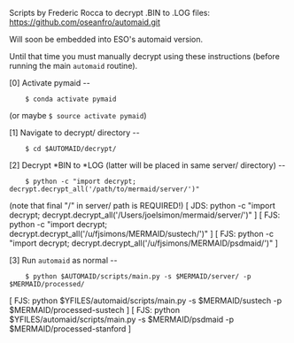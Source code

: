 Scripts by Frederic Rocca to decrypt .BIN to .LOG files:
https://github.com/oseanfro/automaid.git

Will soon be embedded into ESO's automaid version.

Until that time you must manually decrypt using these instructions
(before running the main `automaid` routine).

[0] Activate pymaid --

```
    $ conda activate pymaid
```
(or maybe ```$ source activate pymaid```)

[1] Navigate to decrypt/ directory --
```
    $ cd $AUTOMAID/decrypt/
```

[2] Decrypt  *BIN to *LOG (latter will be placed in same server/ directory) --
```
    $ python -c "import decrypt; decrypt.decrypt_all('/path/to/mermaid/server/')"
```
(note that final "/" in server/ path is REQUIRED!)
[ JDS: python -c "import decrypt; decrypt.decrypt_all('/Users/joelsimon/mermaid/server/')" ]
[ FJS: python -c "import decrypt; decrypt.decrypt_all('/u/fjsimons/MERMAID/sustech/')" ]
[ FJS: python -c "import decrypt; decrypt.decrypt_all('/u/fjsimons/MERMAID/psdmaid/')" ]

[3] Run `automaid` as normal --
```
    $ python $AUTOMAID/scripts/main.py -s $MERMAID/server/ -p $MERMAID/processed/
```
[ FJS: python $YFILES/automaid/scripts/main.py -s $MERMAID/sustech -p $MERMAID/processed-sustech ]
[ FJS: python $YFILES/automaid/scripts/main.py -s $MERMAID/psdmaid -p $MERMAID/processed-stanford ]
